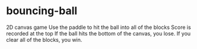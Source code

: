 # bouncing-ball

2D canvas game
Use the paddle to hit the ball into all of the blocks
Score is recorded at the top
If the ball hits the bottom of the canvas, you lose.
If you clear all of the blocks, you win.
